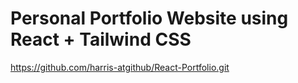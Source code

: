 # Personal Portfolio Website using React + Tailwind CSS


https://github.com/harris-atgithub/React-Portfolio.git
